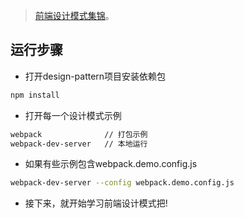 > [前端设计模式集锦](https://github.com/miracle-git/fts/tree/master/js/design-pattern)。

## 运行步骤
- 打开design-pattern项目安装依赖包
```bash
npm install
```
- 打开每一个设计模式示例
```bash
webpack              // 打包示例
webpack-dev-server   // 本地运行
```
- 如果有些示例包含webpack.demo.config.js
```bash
webpack-dev-server --config webpack.demo.config.js
```
- 接下来，就开始学习前端设计模式把!
